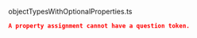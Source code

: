objectTypesWithOptionalProperties.ts
```json
A property assignment cannot have a question token.
```
